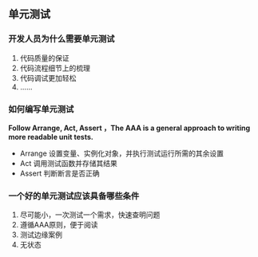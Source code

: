 ## 单元测试

### 开发人员为什么需要单元测试

1. 代码质量的保证
2. 代码流程细节上的梳理
3. 代码调试更加轻松
4. ......

### 如何编写单元测试

**Follow Arrange, Act, Assert ，The AAA is a general approach to writing more readable unit tests.**

- Arrange 设置变量、实例化对象，并执行测试运行所需的其余设置
- Act 调用测试函数并存储其结果
- Assert 判断断言是否正确

### 一个好的单元测试应该具备哪些条件

1. 尽可能小，一次测试一个需求，快速查明问题
2. 遵循AAA原则，便于阅读
3. 测试边缘案例
4. 无状态

